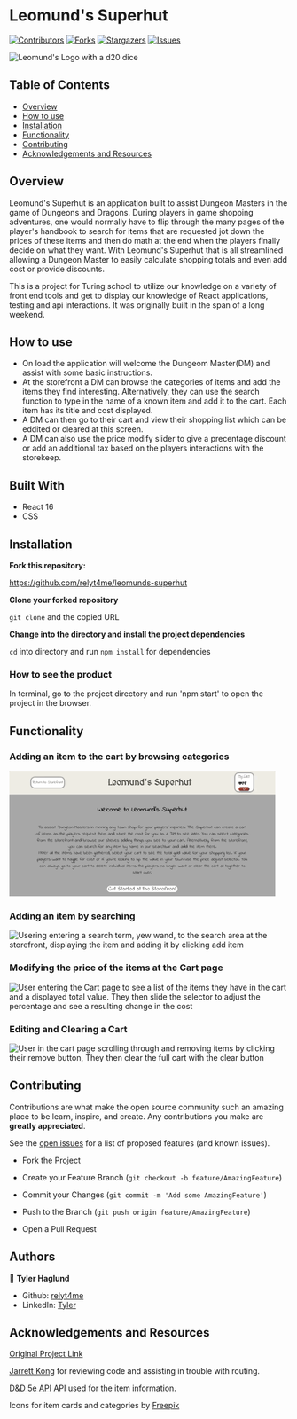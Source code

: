 # Leomund's Superhut

[![Contributors][contributors-shield]][contributors-url]
[![Forks][forks-shield]][forks-url]
[![Stargazers][stars-shield]][stars-url]
[![Issues][issues-shield]][issues-url]

![Leomund's Logo with a d20 dice](./src/assets/favicon.ico)

## Table of Contents

- [Overview](#overview)
- [How to use](#how-to-use)
- [Installation](#installation)
- [Functionality](#functionality)
- [Contributing](#contributing)
- [Acknowledgements and Resources](#acknowledgements-and-resources)

<!-- Brief Description -->

## Overview

Leomund's Superhut is an application built to assist Dungeon Masters in the game of Dungeons and Dragons. During players in game shopping adventures, one would normally have to flip through the many pages of the player's handbook to search for items that are requested jot down the prices of these items and then do math at the end when the players finally decide on what they want. With Leomund's Superhut that is all streamlined allowing a Dungeon Master to easily calculate shopping totals and even add cost or provide discounts.

This is a project for Turing school to utilize our knowledge on a variety of front end tools and get to display our knowledge of React applications, testing and api interactions. It was originally built in the span of a long weekend.

## How to use

* On load the application will welcome the Dungeom Master(DM) and assist with some basic instructions. 
* At the storefront a DM can browse the categories of items and add the items they find interesting. Alternatively, they can use the search function to type in the name of a known item and add it to the cart. Each item has its title and cost displayed.
* A DM can then go to their cart and view their shopping list which can be eddited or cleared at this screen.
* A DM can also use the price modify slider to give a precentage discount or add an additional tax based on the players interactions with the storekeep.

## Built With

- React 16
- CSS

## Installation

**Fork this repository:**

https://github.com/relyt4me/leomunds-superhut

**Clone your forked repository**

`git clone` and the copied URL

**Change into the directory and install the project dependencies**

`cd` into directory and run `npm install` for dependencies

### How to see the product

In terminal, go to the project directory and run 'npm start' to open the project in the browser.

## Functionality

### Adding an item to the cart by browsing categories

![User going to the storefront page selecting a category and adding an item within the category by clicking add item](/readme-assets/add-item-by-browsing.gif)

### Adding an item by searching

![Usering entering a search term, yew wand, to the search area at the storefront, displaying the item and adding it by clicking add item](/readme-assets/add-item-by-search.gif)

### Modifying the price of the items at the Cart page

![User entering the Cart page to see a list of the items they have in the cart and a displayed total value. They then slide the selector to adjust the percentage and see a resulting change in the cost](/readme-assets/modify-price.gif)

### Editing and Clearing a Cart

![User in the cart page scrolling through and removing items by clicking their remove button, They then clear the full cart with the clear button](/readme-assets/remove-items.gif)

## Contributing

Contributions are what make the open source community such an amazing place to be learn, inspire, and create. Any contributions you make are **greatly appreciated**.

See the [open issues](https://github.com/relyt4me/leomunds-superhut/issues) for a list of proposed features (and known issues).

- Fork the Project

- Create your Feature Branch (`git checkout -b feature/AmazingFeature`)

- Commit your Changes (`git commit -m 'Add some AmazingFeature'`)

- Push to the Branch (`git push origin feature/AmazingFeature`)

- Open a Pull Request

## Authors

👤 **Tyler Haglund**

- Github: [relyt4me](https://github.com/relyt4me)
- LinkedIn: [Tyler](https://www.linkedin.com/in/tyler-haglund/)

## Acknowledgements and Resources

[Original Project Link](https://frontend.turing.io/projects/module-3/binary-challenge.html)

[Jarrett Kong](https://github.com/jarrettkong) for reviewing code and assisting in trouble with routing.

[D&D 5e API](http://www.dnd5eapi.co/) API used for the item information.

Icons for item cards and categories by [Freepik](https://www.flaticon.com/authors/freepik)

<!-- MARKDOWN LINKS & IMAGES -->

[contributors-shield]: https://img.shields.io/github/contributors/relyt4me/leomunds-superhut.svg?style=flat-square
[contributors-url]: https://github.com/relyt4me/leomunds-superhut/graphs/contributors
[forks-shield]: https://img.shields.io/github/forks/relyt4me/leomunds-superhut.svg?style=flat-square
[forks-url]: https://github.com/relyt4me/leomunds-superhut/network/members
[stars-shield]: https://img.shields.io/github/stars/relyt4me/leomunds-superhut.svg?style=flat-square
[stars-url]: https://github.com/relyt4me/leomunds-superhut/stargazers
[issues-shield]: https://img.shields.io/github/issues/relyt4me/leomunds-superhut.svg?style=flat-square
[issues-url]: https://github.com/relyt4me/leomunds-superhut/issues
